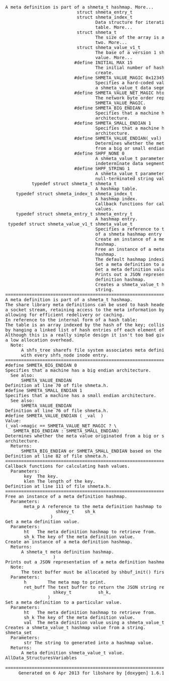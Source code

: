 <pre>



A meta definition is part of a shmeta_t hashmap. More...
                           struct shmeta_entry_t
                           struct shmeta_index_t
                                  Data structure for iterating through a hash
                                  table. More...
                           struct shmeta_t
                                  The size of the array is always a power of
                                  two. More...
                           struct shmeta_value_v1_t
                                  The base of a version 1 shmeta hashmap entry
                                  value. More...
                          #define INITIAL_MAX 15
                                  The initial number of hashmap indexes to
                                  create.
                          #define SHMETA_VALUE_MAGIC 0x12345678
                                  Specifies a hard-coded value that identifies
                                  a shmeta_value_t data segment.
                          #define SHMETA_VALUE_NET_MAGIC htons(0x12345678)
                                  The network byte order representation of
                                  SHMETA_VALUE_MAGIC.
                          #define SHMETA_BIG_ENDIAN 0
                                  Specifies that a machine has a big endian
                                  architecture.
                          #define SHMETA_SMALL_ENDIAN 1
                                  Specifies that a machine has a small endian
                                  architecture.
                          #define SHMETA_VALUE_ENDIAN(_val)
                                  Determines whether the meta value originated
                                  from a big or small endian architecture.
                          #define SHPF_NONE 0
                                  A shmeta_value_t parameter specific to a
                                  indeterminate data segment.
                          #define SHPF_STRING 1
                                  A shmeta_value_t parameter specific to a
                                  null-terminated string value.
          typedef struct shmeta_t shmeta_t
                                  A hashmap table.
    typedef struct shmeta_index_t shmeta_index_t
                                  A hashmap index.
                                  Callback functions for calculating hash
                                  values.
    typedef struct shmeta_entry_t shmeta_entry_t
                                  A hashmap entry.
 typedef struct shmeta_value_v1_t shmeta_value_t
                                  Specifies a reference to the current version
                                  of a shmeta hashmap entry value.
                                  Create an instance of a meta definition
                                  hashmap.
                                  Free an instance of a meta definition
                                  hashmap.
                                  The default hashmap indexing function.
                                  Set a meta definition to a particular value.
                                  Get a meta definition value.
                                  Prints out a JSON representation of a meta
                                  definition hashmap.
                                  Creates a shmeta_value_t hashmap value from a
                                  string.
===============================================================================
A meta definition is part of a shmeta_t hashmap.
The share library meta definitions can be used to hash header information from
a socket stream, retaining access to the meta information by a token, and
allowing for efficient redelivery or caching.
In reference to the internal form of a hash table:
The table is an array indexed by the hash of the key; collisions are resolved
by hanging a linked list of hash entries off each element of the array.
Although this is a really simple design it isn't too bad given that pools have
a low allocation overhead.
  Note:
      A shfs_tree sharefs file system associates meta definition information
      with every shfs_node inode entry.
===============================================================================
#define SHMETA_BIG_ENDIAN 0
Specifies that a machine has a big endian architecture.
  See also:
      SHMETA_VALUE_ENDIAN
Definition at line 70 of file shmeta.h.
#define SHMETA_SMALL_ENDIAN 1
Specifies that a machine has a small endian architecture.
  See also:
      SHMETA_VALUE_ENDIAN
Definition at line 76 of file shmeta.h.
#define SHMETA_VALUE_ENDIAN ( _val  )
Value:
(_val->magic == SHMETA_VALUE_NET_MAGIC ? \
   SHMETA_BIG_ENDIAN : SHMETA_SMALL_ENDIAN)
Determines whether the meta value originated from a big or small endian
architecture.
  Returns:
      SHMETA_BIG_ENDIAN or SHMETA_SMALL_ENDIAN based on the meta value.
Definition at line 82 of file shmeta.h.
===============================================================================
Callback functions for calculating hash values.
  Parameters:
       key  The key.
       klen The length of the key.
Definition at line 111 of file shmeta.h.
===============================================================================
Free an instance of a meta definition hashmap.
  Parameters:
       meta_p A reference to the meta definition hashmap to be free'd.
                   shkey_t    sh_k
                 )
Get a meta definition value.
  Parameters:
       ht   The meta definition hashmap to retrieve from.
       sh_k The key of the meta definition value.
Create an instance of a meta definition hashmap.
  Returns:
      A shmeta_t meta definition hashmap.
                  )
Prints out a JSON representation of a meta definition hashmap.
  Note:
      The text buffer must be allocated by shbuf_init() first.
  Parameters:
       h        The meta map to print.
       ret_buff The text buffer to return the JSON string representation.
                  shkey_t          sh_k,
                )
Set a meta definition to a particular value.
  Parameters:
       ht   The meta definition hashmap to retrieve from.
       sh_k The key of the meta definition value.
       val  The meta definition value using a shmeta_value_t as a header.
Creates a shmeta_value_t hashmap value from a string.
shmeta_set
  Parameters:
       str The string to generated into a hashmap value.
  Returns:
      A meta definition shmeta_value_t value.
AllData_StructuresVariables

===============================================================================
     Generated on 6 Apr 2013 for libshare by [doxygen] 1.6.1
</pre>
